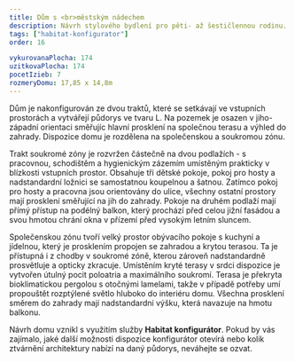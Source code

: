 ```yaml
---
title: Dům s <br>městským nádechem
description: Návrh stylového bydlení pro pěti- až šestičlennou rodinu. Pomocí Habitat konfigurátoru jsme vytvořili dvoupodlažní městskou vilu s luxusními detaily a nevšedním půdorysem, který nabízí bohatý výběr výhledů do zahrady a venkovních pobytových ploch. Na fasádě je použita kombinace cihlového obkladu s bílou omítkou, doplněnou antracitovými rámy oken.
tags: ["habitat-konfigurator"]
order: 16

vykurovanaPlocha: 174
uzitkovaPlocha: 174
pocetIzieb: 7
rozmeryDomu: 17,85 x 14,8m
---
```



Dům je nakonfigurován ze dvou traktů, které se setkávají ve vstupních prostorách a vytvářejí půdorys ve tvaru L. Na pozemek je osazen v jiho-západní orientaci směřujíc hlavní prosklení na společnou terasu a výhled do zahrady. Dispozice domu je rozdělena na společenskou a soukromou zónu. 

Trakt soukromé zóny je rozvržen částečně na dvou podlažích - s pracovnou, schodištěm a hygienickým zázemím umístěným prakticky v blízkosti vstupních prostor. Obsahuje tři dětské pokoje, pokoj pro hosty a nadstandardní ložnici se samostatnou koupelnou a šatnou. Zatímco pokoj pro hosty a pracovna jsou orientovány do ulice, všechny ostatní prostory mají prosklení směřující na jih do zahrady. Pokoje na druhém podlaží mají přímý přístup na podélný balkon, který prochází před celou jižní fasádou a svou hmotou chrání okna v přízemí před vysokým letním sluncem. 

Společenskou zónu tvoří velký prostor obývacího pokoje s kuchyní a jídelnou, který je prosklením propojen se zahradou a krytou terasou. Ta je přístupná i z chodby v soukromé zóně, kterou zároveň nadstandardně prosvětluje a opticky zkracuje. Umístěním kryté terasy v srdci dispozice je vytvořen útulný pocit poloatria a maximálního soukromí. Terasa je překryta bioklimatickou pergolou s otočnými lamelami, takže v případě potřeby umí propouštět rozptýlené světlo hluboko do interiéru domu. Všechna prosklení směrem do zahrady mají nadstandardní výšku, která navazuje na hmotu balkonu. 

Návrh domu vznikl s využitím služby <strong>Habitat konfigurátor</strong>. Pokud by vás zajímalo, jaké další možnosti dispozice konfigurátor otevírá nebo kolik ztvárnění architektury nabízí na daný půdorys, neváhejte se ozvat.